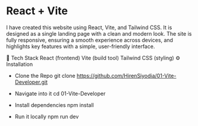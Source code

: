 
# React + Vite
I have created this website using React, Vite, and Tailwind CSS. It is designed as a single landing page with a clean and modern look. The site is fully responsive, ensuring a smooth experience across devices, and highlights key features with a simple, user-friendly interface.

🚀 Tech Stack
React (frontend)
Vite (build tool)
Tailwind CSS (styling)
⚙️ Installation
* Clone the Repo
git clone https://github.com/HirenSiyodia/01-Vite-Developer.git

* Navigate into it
cd 01-Vite-Developer

* Install dependencies
npm install

* Run it locally
npm run dev
